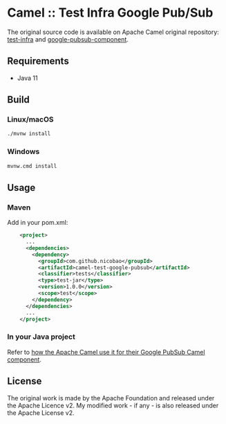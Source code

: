 # Camel :: Test Infra Google Pub/Sub

The original source code is available on Apache Camel original repository: [test-infra](https://github.com/apache/camel/tree/master/test-infra/camel-test-infra-google-pubsub) and [google-pubsub-component](https://github.com/apache/camel/blob/master/components/camel-google-pubsub/src/test/java/org/apache/camel/component/google/pubsub/PubsubTestSupport.java).

## Requirements

- Java 11

## Build

### Linux/macOS

```bash
./mvnw install
```

### Windows

```bash
mvnw.cmd install
```

## Usage

### Maven

Add in your pom.xml:

```xml
    <project>
      ...
      <dependencies>
        <dependency>
          <groupId>com.github.nicobao</groupId>
          <artifactId>camel-test-google-pubsub</artifactId>
          <classifier>tests</classifier>
          <type>test-jar</type>
          <version>1.0.0</version>
          <scope>test</scope>
        </dependency>
      </dependencies>
      ...
    </project>
```

### In your Java project

Refer to [how the Apache Camel use it for their Google PubSub Camel component](https://github.com/apache/camel/tree/master/test-infra/camel-test-infra-google-pubsub/src/test/java/org/apache/camel/test/infra/google/pubsub).

## License

The original work is made by the Apache Foundation and released under the Apache Licence v2.
My modified work - if any - is also released under the Apache License v2.
